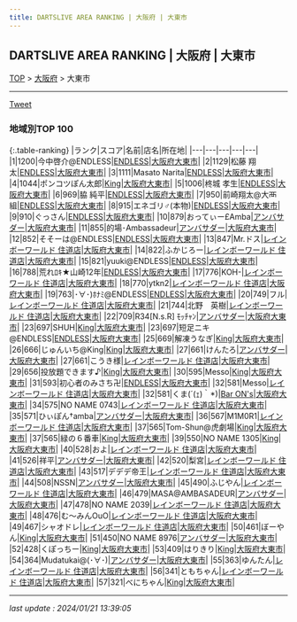 ```yaml
---
title: DARTSLIVE AREA RANKING | 大阪府 | 大東市
---
```

## DARTSLIVE AREA RANKING | 大阪府 | 大東市

[TOP](/darts/rank/) > [大阪府](/darts/rank/大阪府/) > 大東市

___

<a href="https://twitter.com/share?ref_src=twsrc%5Etfw" data-text="DARTSLIVE AREA RANKING | 大阪府大東市" class="twitter-share-button" data-via="DARTSLIVE" data-hashtags="DARTSLIVE" data-related="DARTSLIVE" data-show-count="false">Tweet</a>

### 地域別TOP 100

{:.table-ranking}
|ランク|スコア|名前|店名|所在地|
|---|---|---|---|---|
|1|1200|今中啓介@ENDLESS|<a href="https://search.dartslive.com/jp/shop/24b03068b11dabe0f454cb89828a1cfe">ENDLESS</a>|<a href="/darts/rank/大阪府/大東市">大阪府大東市</a>|
|2|1129|松藤 翔太|<a href="https://search.dartslive.com/jp/shop/24b03068b11dabe0f454cb89828a1cfe">ENDLESS</a>|<a href="/darts/rank/大阪府/大東市">大阪府大東市</a>|
|3|1111|Masato Narita|<a href="https://search.dartslive.com/jp/shop/24b03068b11dabe0f454cb89828a1cfe">ENDLESS</a>|<a href="/darts/rank/大阪府/大東市">大阪府大東市</a>|
|4|1044|ポンコツぽん太郎|<a href="https://search.dartslive.com/jp/shop/483c7b2196818cb20d9b047a20a7ba1e">King</a>|<a href="/darts/rank/大阪府/大東市">大阪府大東市</a>|
|5|1006|柊城 孝生|<a href="https://search.dartslive.com/jp/shop/24b03068b11dabe0f454cb89828a1cfe">ENDLESS</a>|<a href="/darts/rank/大阪府/大東市">大阪府大東市</a>|
|6|969|脇 純平|<a href="https://search.dartslive.com/jp/shop/24b03068b11dabe0f454cb89828a1cfe">ENDLESS</a>|<a href="/darts/rank/大阪府/大東市">大阪府大東市</a>|
|7|950|前崎翔太@大襾組|<a href="https://search.dartslive.com/jp/shop/24b03068b11dabe0f454cb89828a1cfe">ENDLESS</a>|<a href="/darts/rank/大阪府/大東市">大阪府大東市</a>|
|8|915|エネゴリ♂(本物)|<a href="https://search.dartslive.com/jp/shop/24b03068b11dabe0f454cb89828a1cfe">ENDLESS</a>|<a href="/darts/rank/大阪府/大東市">大阪府大東市</a>|
|9|910|ぐっさん|<a href="https://search.dartslive.com/jp/shop/24b03068b11dabe0f454cb89828a1cfe">ENDLESS</a>|<a href="/darts/rank/大阪府/大東市">大阪府大東市</a>|
|10|879|おってぃー£Amba|<a href="https://search.dartslive.com/jp/shop/8a4882ca959002ec0d9b047a20a7ba1e">アンバサダー</a>|<a href="/darts/rank/大阪府/大東市">大阪府大東市</a>|
|11|855|的場･Ambassadeur|<a href="https://search.dartslive.com/jp/shop/8a4882ca959002ec0d9b047a20a7ba1e">アンバサダー</a>|<a href="/darts/rank/大阪府/大東市">大阪府大東市</a>|
|12|852|そそーは@ENDLESS|<a href="https://search.dartslive.com/jp/shop/24b03068b11dabe0f454cb89828a1cfe">ENDLESS</a>|<a href="/darts/rank/大阪府/大東市">大阪府大東市</a>|
|13|847|Mr.ドス|<a href="https://search.dartslive.com/jp/shop/f165e158317a7edf0d9b047a20a7ba1e">レインボーワールド 住道店</a>|<a href="/darts/rank/大阪府/大東市">大阪府大東市</a>|
|14|822|ふかじろー|<a href="https://search.dartslive.com/jp/shop/f165e158317a7edf0d9b047a20a7ba1e">レインボーワールド 住道店</a>|<a href="/darts/rank/大阪府/大東市">大阪府大東市</a>|
|15|821|yuuki@ENDLESS|<a href="https://search.dartslive.com/jp/shop/24b03068b11dabe0f454cb89828a1cfe">ENDLESS</a>|<a href="/darts/rank/大阪府/大東市">大阪府大東市</a>|
|16|788|荒れﾛｷ★山崎12年|<a href="https://search.dartslive.com/jp/shop/24b03068b11dabe0f454cb89828a1cfe">ENDLESS</a>|<a href="/darts/rank/大阪府/大東市">大阪府大東市</a>|
|17|776|KOH-|<a href="https://search.dartslive.com/jp/shop/f165e158317a7edf0d9b047a20a7ba1e">レインボーワールド 住道店</a>|<a href="/darts/rank/大阪府/大東市">大阪府大東市</a>|
|18|770|ytkn2|<a href="https://search.dartslive.com/jp/shop/f165e158317a7edf0d9b047a20a7ba1e">レインボーワールド 住道店</a>|<a href="/darts/rank/大阪府/大東市">大阪府大東市</a>|
|19|763|･∀･)ﾎﾅﾐ@ENDLESS|<a href="https://search.dartslive.com/jp/shop/24b03068b11dabe0f454cb89828a1cfe">ENDLESS</a>|<a href="/darts/rank/大阪府/大東市">大阪府大東市</a>|
|20|749|フル|<a href="https://search.dartslive.com/jp/shop/f165e158317a7edf0d9b047a20a7ba1e">レインボーワールド 住道店</a>|<a href="/darts/rank/大阪府/大東市">大阪府大東市</a>|
|21|744|北野　英樹|<a href="https://search.dartslive.com/jp/shop/f165e158317a7edf0d9b047a20a7ba1e">レインボーワールド 住道店</a>|<a href="/darts/rank/大阪府/大東市">大阪府大東市</a>|
|22|709|R34[N.s.R] ﾓｯﾁｬﾝ|<a href="https://search.dartslive.com/jp/shop/8a4882ca959002ec0d9b047a20a7ba1e">アンバサダー</a>|<a href="/darts/rank/大阪府/大東市">大阪府大東市</a>|
|23|697|SHUH|<a href="https://search.dartslive.com/jp/shop/483c7b2196818cb20d9b047a20a7ba1e">King</a>|<a href="/darts/rank/大阪府/大東市">大阪府大東市</a>|
|23|697|短足ニキ@ENDLESS|<a href="https://search.dartslive.com/jp/shop/24b03068b11dabe0f454cb89828a1cfe">ENDLESS</a>|<a href="/darts/rank/大阪府/大東市">大阪府大東市</a>|
|25|669|解凍うなぎ|<a href="https://search.dartslive.com/jp/shop/483c7b2196818cb20d9b047a20a7ba1e">King</a>|<a href="/darts/rank/大阪府/大東市">大阪府大東市</a>|
|26|666|じゅんいち@King|<a href="https://search.dartslive.com/jp/shop/483c7b2196818cb20d9b047a20a7ba1e">King</a>|<a href="/darts/rank/大阪府/大東市">大阪府大東市</a>|
|27|661|けんたろ|<a href="https://search.dartslive.com/jp/shop/8a4882ca959002ec0d9b047a20a7ba1e">アンバサダー</a>|<a href="/darts/rank/大阪府/大東市">大阪府大東市</a>|
|27|661|こうき様|<a href="https://search.dartslive.com/jp/shop/f165e158317a7edf0d9b047a20a7ba1e">レインボーワールド 住道店</a>|<a href="/darts/rank/大阪府/大東市">大阪府大東市</a>|
|29|656|投放題できます♪|<a href="https://search.dartslive.com/jp/shop/483c7b2196818cb20d9b047a20a7ba1e">King</a>|<a href="/darts/rank/大阪府/大東市">大阪府大東市</a>|
|30|595|Messo|<a href="https://search.dartslive.com/jp/shop/483c7b2196818cb20d9b047a20a7ba1e">King</a>|<a href="/darts/rank/大阪府/大東市">大阪府大東市</a>|
|31|593|初心者のみさち卍|<a href="https://search.dartslive.com/jp/shop/24b03068b11dabe0f454cb89828a1cfe">ENDLESS</a>|<a href="/darts/rank/大阪府/大東市">大阪府大東市</a>|
|32|581|Messo|<a href="https://search.dartslive.com/jp/shop/f165e158317a7edf0d9b047a20a7ba1e">レインボーワールド 住道店</a>|<a href="/darts/rank/大阪府/大東市">大阪府大東市</a>|
|32|581|くま(´(ｪ)｀*)|<a href="https://search.dartslive.com/jp/shop/27b11f76302fc2b00d9b047a20a7ba1e">Bar ON's</a>|<a href="/darts/rank/大阪府/大東市">大阪府大東市</a>|
|34|575|NO NAME 0743|<a href="https://search.dartslive.com/jp/shop/f165e158317a7edf0d9b047a20a7ba1e">レインボーワールド 住道店</a>|<a href="/darts/rank/大阪府/大東市">大阪府大東市</a>|
|35|571|ひぃぽん†amba|<a href="https://search.dartslive.com/jp/shop/8a4882ca959002ec0d9b047a20a7ba1e">アンバサダー</a>|<a href="/darts/rank/大阪府/大東市">大阪府大東市</a>|
|36|567|M1M0R1|<a href="https://search.dartslive.com/jp/shop/f165e158317a7edf0d9b047a20a7ba1e">レインボーワールド 住道店</a>|<a href="/darts/rank/大阪府/大東市">大阪府大東市</a>|
|37|565|Tom-Shun@虎劇場|<a href="https://search.dartslive.com/jp/shop/483c7b2196818cb20d9b047a20a7ba1e">King</a>|<a href="/darts/rank/大阪府/大東市">大阪府大東市</a>|
|37|565|緑の６番車|<a href="https://search.dartslive.com/jp/shop/483c7b2196818cb20d9b047a20a7ba1e">King</a>|<a href="/darts/rank/大阪府/大東市">大阪府大東市</a>|
|39|550|NO NAME 1305|<a href="https://search.dartslive.com/jp/shop/483c7b2196818cb20d9b047a20a7ba1e">King</a>|<a href="/darts/rank/大阪府/大東市">大阪府大東市</a>|
|40|528|およ|<a href="https://search.dartslive.com/jp/shop/f165e158317a7edf0d9b047a20a7ba1e">レインボーワールド 住道店</a>|<a href="/darts/rank/大阪府/大東市">大阪府大東市</a>|
|41|526|祥平|<a href="https://search.dartslive.com/jp/shop/8a4882ca959002ec0d9b047a20a7ba1e">アンバサダー</a>|<a href="/darts/rank/大阪府/大東市">大阪府大東市</a>|
|42|520|梨宮|<a href="https://search.dartslive.com/jp/shop/f165e158317a7edf0d9b047a20a7ba1e">レインボーワールド 住道店</a>|<a href="/darts/rank/大阪府/大東市">大阪府大東市</a>|
|43|517|デデデ帝王|<a href="https://search.dartslive.com/jp/shop/f165e158317a7edf0d9b047a20a7ba1e">レインボーワールド 住道店</a>|<a href="/darts/rank/大阪府/大東市">大阪府大東市</a>|
|44|508|NSSN|<a href="https://search.dartslive.com/jp/shop/8a4882ca959002ec0d9b047a20a7ba1e">アンバサダー</a>|<a href="/darts/rank/大阪府/大東市">大阪府大東市</a>|
|45|490|ふじやん|<a href="https://search.dartslive.com/jp/shop/f165e158317a7edf0d9b047a20a7ba1e">レインボーワールド 住道店</a>|<a href="/darts/rank/大阪府/大東市">大阪府大東市</a>|
|46|479|MASA@AMBASADEUR|<a href="https://search.dartslive.com/jp/shop/8a4882ca959002ec0d9b047a20a7ba1e">アンバサダー</a>|<a href="/darts/rank/大阪府/大東市">大阪府大東市</a>|
|47|478|NO NAME 2039|<a href="https://search.dartslive.com/jp/shop/f165e158317a7edf0d9b047a20a7ba1e">レインボーワールド 住道店</a>|<a href="/darts/rank/大阪府/大東市">大阪府大東市</a>|
|48|476|む〜みんOuO|<a href="https://search.dartslive.com/jp/shop/f165e158317a7edf0d9b047a20a7ba1e">レインボーワールド 住道店</a>|<a href="/darts/rank/大阪府/大東市">大阪府大東市</a>|
|49|467|シャオドレ|<a href="https://search.dartslive.com/jp/shop/f165e158317a7edf0d9b047a20a7ba1e">レインボーワールド 住道店</a>|<a href="/darts/rank/大阪府/大東市">大阪府大東市</a>|
|50|461|ぼーやん|<a href="https://search.dartslive.com/jp/shop/483c7b2196818cb20d9b047a20a7ba1e">King</a>|<a href="/darts/rank/大阪府/大東市">大阪府大東市</a>|
|51|450|NO NAME 8976|<a href="https://search.dartslive.com/jp/shop/8a4882ca959002ec0d9b047a20a7ba1e">アンバサダー</a>|<a href="/darts/rank/大阪府/大東市">大阪府大東市</a>|
|52|428|くぽっちー|<a href="https://search.dartslive.com/jp/shop/483c7b2196818cb20d9b047a20a7ba1e">King</a>|<a href="/darts/rank/大阪府/大東市">大阪府大東市</a>|
|53|409|はりきり|<a href="https://search.dartslive.com/jp/shop/483c7b2196818cb20d9b047a20a7ba1e">King</a>|<a href="/darts/rank/大阪府/大東市">大阪府大東市</a>|
|54|364|Mudatukai@(･∀･)|<a href="https://search.dartslive.com/jp/shop/8a4882ca959002ec0d9b047a20a7ba1e">アンバサダー</a>|<a href="/darts/rank/大阪府/大東市">大阪府大東市</a>|
|55|363|ゆんたん|<a href="https://search.dartslive.com/jp/shop/f165e158317a7edf0d9b047a20a7ba1e">レインボーワールド 住道店</a>|<a href="/darts/rank/大阪府/大東市">大阪府大東市</a>|
|56|341|ともちゃん|<a href="https://search.dartslive.com/jp/shop/f165e158317a7edf0d9b047a20a7ba1e">レインボーワールド 住道店</a>|<a href="/darts/rank/大阪府/大東市">大阪府大東市</a>|
|57|321|べにちゃん|<a href="https://search.dartslive.com/jp/shop/483c7b2196818cb20d9b047a20a7ba1e">King</a>|<a href="/darts/rank/大阪府/大東市">大阪府大東市</a>|



___

_last update : 2024/01/21 13:39:05_


<script src="https://cdnjs.cloudflare.com/ajax/libs/jquery/3.6.1/jquery.min.js" integrity="sha512-aVKKRRi/Q/YV+4mjoKBsE4x3H+BkegoM/em46NNlCqNTmUYADjBbeNefNxYV7giUp0VxICtqdrbqU7iVaeZNXA==" crossorigin="anonymous" referrerpolicy="no-referrer"></script>
<script src="https://cdnjs.cloudflare.com/ajax/libs/jquery.tablesorter/2.31.3/js/jquery.tablesorter.min.js" integrity="sha512-qzgd5cYSZcosqpzpn7zF2ZId8f/8CHmFKZ8j7mU4OUXTNRd5g+ZHBPsgKEwoqxCtdQvExE5LprwwPAgoicguNg==" crossorigin="anonymous" referrerpolicy="no-referrer"></script>
<link rel="stylesheet" href="https://cdnjs.cloudflare.com/ajax/libs/jquery.tablesorter/2.31.3/css/theme.default.min.css" integrity="sha512-wghhOJkjQX0Lh3NSWvNKeZ0ZpNn+SPVXX1Qyc9OCaogADktxrBiBdKGDoqVUOyhStvMBmJQ8ZdMHiR3wuEq8+w==" crossorigin="anonymous" referrerpolicy="no-referrer" />
<script>
$(function() {
    $(".table-ranking").tablesorter({sortList:[[0, 0]]});
});
</script>

<script async src="https://platform.twitter.com/widgets.js" charset="utf-8"></script>